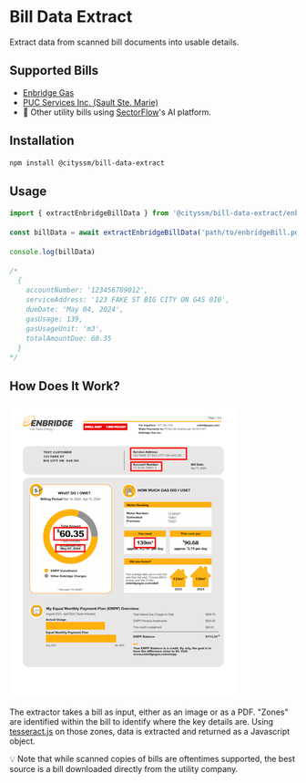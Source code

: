 # Bill Data Extract

Extract data from scanned bill documents into usable details.

## Supported Bills

- [Enbridge Gas](https://www.enbridgegas.com/)
- [PUC Services Inc. (Sault Ste. Marie)](https://ssmpuc.com/)
- 🚧 Other utility bills using [SectorFlow](https://sectorflow.ai/)'s AI platform.

## Installation

```sh
npm install @cityssm/bill-data-extract
```

## Usage

```javascript
import { extractEnbridgeBillData } from '@cityssm/bill-data-extract/enbridge.js'

const billData = await extractEnbridgeBillData('path/to/enbridgeBill.pdf')

console.log(billData)

/*
  {
    accountNumber: '123456789012',
    serviceAddress: '123 FAKE ST BIG CITY ON G4S 0I0',
    dueDate: 'May 04, 2024',
    gasUsage: 139,
    gasUsageUnit: 'm3',
    totalAmountDue: 60.35
  } 
*/
```

## How Does It Work?

![Enbridge Bill Sample](docs/enbridgeSample.png)

The extractor takes a bill as input, either as an image or as a PDF.
"Zones" are identified within the bill to identify where the key details are.
Using [tesseract.js](http://tesseract.projectnaptha.com/) on those zones,
data is extracted and returned as a Javascript object.

💡 Note that while scanned copies of bills are oftentimes supported,
the best source is a bill downloaded directly from the utility company.